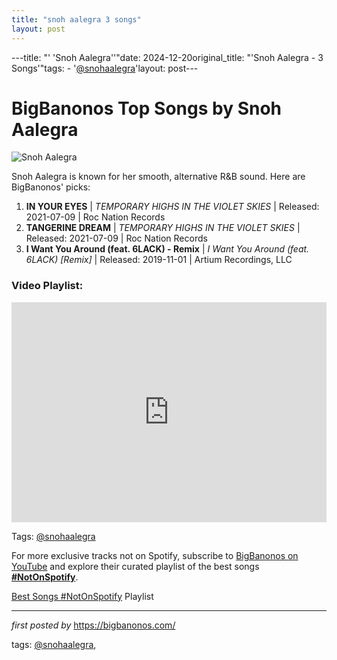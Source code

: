 ```yaml
---
title: "snoh aalegra 3 songs"
layout: post
---
```

---title: "' 'Snoh Aalegra''"date: 2024-12-20original_title: "'Snoh Aalegra - 3 Songs'"tags:  - '[@snohaalegra](/tags/snohaalegra/)'layout: post---<h1>BigBanonos Top Songs by Snoh Aalegra</h1><img src="https://www.billboard.com/wp-content/uploads/media/Snoh-Aalegra-tiny-desk-2020-billboard-1548.jpg" alt="Snoh Aalegra"> <p>Snoh Aalegra is known for her smooth, alternative R&B sound. Here are BigBanonos' picks:</p> <ol> <li><strong>IN YOUR EYES</strong> | <em>TEMPORARY HIGHS IN THE VIOLET SKIES</em> | Released: 2021-07-09 | Roc Nation Records</li> <li><strong>TANGERINE DREAM</strong> | <em>TEMPORARY HIGHS IN THE VIOLET SKIES</em> | Released: 2021-07-09 | Roc Nation Records</li> <li><strong>I Want You Around (feat. 6LACK) - Remix</strong> | <em>I Want You Around (feat. 6LACK) [Remix]</em> | Released: 2019-11-01 | Artium Recordings, LLC</li></ol><h3>Video Playlist:</h3><div> <iframe src="https://open.spotify.com/embed/playlist/5t6mvhvw1ycQvjoGvUvTnV?utm_source=generator" width="100%" height="352" frameborder="0" allow="autoplay; clipboard-write; encrypted-media; fullscreen; picture-in-picture" loading="lazy"></iframe></div><p>Tags: [@snohaalegra](/tags/snohaalegra/)</p><!--Subscribe and Playlist Links--><div>    <p>For more exclusive tracks not on Spotify, subscribe to <a href="https://www.youtube.com/[@BigBanonos](/tags/BigBanonos/)" target="_blank">BigBanonos on YouTube</a> and explore their curated playlist of the best songs <strong>[#NotOnSpotify](/tags/NotOnSpotify/)</strong>.</p>    <p><a href="https://www.youtube.com/playlist?list=PLtuNtuTatqI0kFahUCbtbfenC_ET5O_tr" target="_blank">Best Songs [#NotOnSpotify](/tags/NotOnSpotify/) Playlist<br /></a></p></div><hr /><p><em>first posted by</em> <a href="https://bigbanonos.com/" rel="noopener" target="_new">https://bigbanonos.com/</a></p><p>tags: [@snohaalegra](/tags/snohaalegra/),</p>